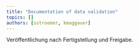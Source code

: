 ```yaml
---
title: "Documentation of data validation"
topics: []
authors: [sstroemer, kmaggauer]
---
```


Veröffentlichung nach Fertigstellung und Freigabe.
